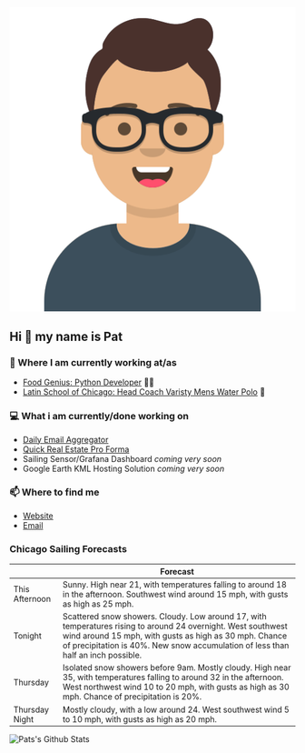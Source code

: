 [![Social banner for p-j-falconer](https://raw.githubusercontent.com/P-J-FALCONER/P-J-FALCONER/master/assets/avataaars.svg)](https://patfalconer.com/)
## Hi :wave: my name is Pat

### 💼 Where I am currently working at/as
- [Food Genius: Python Developer](https://getfoodgenius.com/) 🍔🐍
- [Latin School of Chicago: Head Coach Varisty Mens Water Polo](https://www.latinschool.org/) 🤽


### 💻 What i am currently/done working on
 - [Daily Email Aggregator](https://github.com/P-J-FALCONER/dott_daily_mail)
 - [Quick Real Estate Pro Forma](https://github.com/P-J-FALCONER/henry)
 - Sailing Sensor/Grafana Dashboard *coming very soon*
 - Google Earth KML Hosting Solution *coming very soon*

### 📫 Where to find me
 - [Website](https://patfalconer.com/)
 - [Email](mailto:patrick.j.falconer@gmail.com)


### Chicago Sailing Forecasts
|   | Forecast  |
|---|---|
| This Afternoon | Sunny. High near 21, with temperatures falling to around 18 in the afternoon. Southwest wind around 15 mph, with gusts as high as 25 mph. |
| Tonight | Scattered snow showers. Cloudy. Low around 17, with temperatures rising to around 24 overnight. West southwest wind around 15 mph, with gusts as high as 30 mph. Chance of precipitation is 40%. New snow accumulation of less than half an inch possible. |
| Thursday | Isolated snow showers before 9am. Mostly cloudy. High near 35, with temperatures falling to around 32 in the afternoon. West northwest wind 10 to 20 mph, with gusts as high as 30 mph. Chance of precipitation is 20%. |
| Thursday Night | Mostly cloudy, with a low around 24. West southwest wind 5 to 10 mph, with gusts as high as 20 mph. |

![Pats's Github Stats](https://github-readme-stats.vercel.app/api?username=p-j-falconer&show_icons=true&theme=radical)
